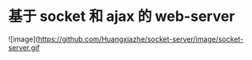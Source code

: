 # 基于 socket 和 ajax 的 web-server
![image](https://github.com/Huangxiazhe/socket-server/image/socket-server.gif
